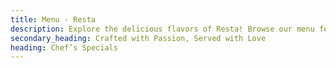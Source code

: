 ```yaml
---
title: Menu - Resta
description: Explore the delicious flavors of Resta! Browse our menu featuring fresh ingredients, signature dishes, and chef’s specials.
secondary_heading: Crafted with Passion, Served with Love
heading: Chef’s Specials
---
```

